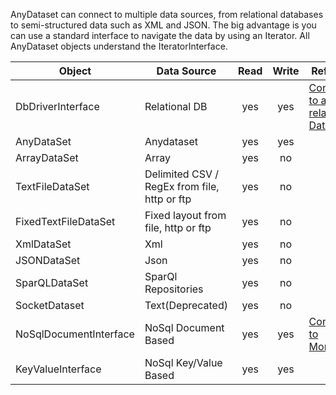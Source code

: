 AnyDataset can connect to multiple data sources, from relational databases to semi-structured data such as XML and JSON. 
The big advantage is you can use a standard interface to navigate the data by using an Iterator. All AnyDataset objects 
understand the IteratorInterface.


| Object                 | Data Source   | Read | Write | Reference               |
| ---------------------- | ------------- |:----:|:-----:| ----------------------- |
| DbDriverInterface      | Relational DB | yes  | yes   | [Connecting to a relational Databases](Connecting-to-a-relational-databases.md) |
| AnyDataSet             | Anydataset    | yes  | yes   | |
| ArrayDataSet           | Array         | yes  | no    | |
| TextFileDataSet        | Delimited CSV / RegEx from file, http or ftp  | yes  | no    | |
| FixedTextFileDataSet   | Fixed layout from file, http or ftp  | yes  | no    | |
| XmlDataSet             | Xml           | yes  | no    | |
| JSONDataSet            | Json          | yes  | no    | |
| SparQLDataSet          | SparQl Repositories | yes  | no    | |
| SocketDataset          | Text(Deprecated) | yes  | no    | |
| NoSqlDocumentInterface | NoSql Document Based | yes  | yes    | [Connecting to MongoDB]([MongoDB](Connecting-to-MongoDB.md)) |
| KeyValueInterface      | NoSql Key/Value Based | yes  | yes    |  |



